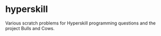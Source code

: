 # hyperskill
Various scratch problems for Hyperskill programming questions and the project Bulls and Cows.
